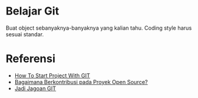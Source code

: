 # Belajar Git

Buat object sebanyaknya-banyaknya yang kalian tahu. Coding style harus sesuai standar.

# Referensi

* [How To Start Project With GIT](https://gist.github.com/ilhamarrouf/d415405376f6f8c7e7bee028879b66e0)
* [Bagaimana Berkontribusi pada Proyek Open Source?](https://bertzzie.com/post/16/bagaimana-berkontribusi-pada-proyek-open-source)
* [Jadi Jagoan GIT](https://www.idrails.com/series/jadi-jagoan-git)